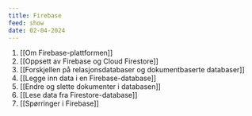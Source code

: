 ```yaml
---
title: Firebase
feed: show
date: 02-04-2024
---
```

1. [[Om Firebase-plattformen]]
2. [[Oppsett av Firebase og Cloud Firestore]]
3. [[Forskjellen på relasjonsdatabaser og dokumentbaserte databaser]]
4. [[Legge inn data i en Firebase-database]]
5. [[Endre og slette dokumenter i databasen]]
6. [[Lese data fra Firestore-database]]
7. [[Spørringer i Firebase]]